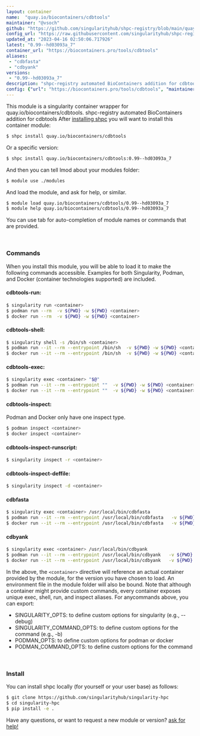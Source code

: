 ```yaml
---
layout: container
name:  "quay.io/biocontainers/cdbtools"
maintainer: "@vsoch"
github: "https://github.com/singularityhub/shpc-registry/blob/main/quay.io/biocontainers/cdbtools/container.yaml"
config_url: "https://raw.githubusercontent.com/singularityhub/shpc-registry/main/quay.io/biocontainers/cdbtools/container.yaml"
updated_at: "2023-04-16 02:50:06.717926"
latest: "0.99--hd03093a_7"
container_url: "https://biocontainers.pro/tools/cdbtools"
aliases:
 - "cdbfasta"
 - "cdbyank"
versions:
 - "0.99--hd03093a_7"
description: "shpc-registry automated BioContainers addition for cdbtools"
config: {"url": "https://biocontainers.pro/tools/cdbtools", "maintainer": "@vsoch", "description": "shpc-registry automated BioContainers addition for cdbtools", "latest": {"0.99--hd03093a_7": "sha256:f3024dcb89fa94850824379687816d4964f1bbc2e4c8431df88e4d0b9b6d4570"}, "tags": {"0.99--hd03093a_7": "sha256:f3024dcb89fa94850824379687816d4964f1bbc2e4c8431df88e4d0b9b6d4570"}, "docker": "quay.io/biocontainers/cdbtools", "aliases": {"cdbfasta": "/usr/local/bin/cdbfasta", "cdbyank": "/usr/local/bin/cdbyank"}}
---
```


This module is a singularity container wrapper for quay.io/biocontainers/cdbtools.
shpc-registry automated BioContainers addition for cdbtools
After [installing shpc](#install) you will want to install this container module:


```bash
$ shpc install quay.io/biocontainers/cdbtools
```

Or a specific version:

```bash
$ shpc install quay.io/biocontainers/cdbtools:0.99--hd03093a_7
```

And then you can tell lmod about your modules folder:

```bash
$ module use ./modules
```

And load the module, and ask for help, or similar.

```bash
$ module load quay.io/biocontainers/cdbtools/0.99--hd03093a_7
$ module help quay.io/biocontainers/cdbtools/0.99--hd03093a_7
```

You can use tab for auto-completion of module names or commands that are provided.

<br>

### Commands

When you install this module, you will be able to load it to make the following commands accessible.
Examples for both Singularity, Podman, and Docker (container technologies supported) are included.

#### cdbtools-run:

```bash
$ singularity run <container>
$ podman run --rm  -v ${PWD} -w ${PWD} <container>
$ docker run --rm  -v ${PWD} -w ${PWD} <container>
```

#### cdbtools-shell:

```bash
$ singularity shell -s /bin/sh <container>
$ podman run --it --rm --entrypoint /bin/sh  -v ${PWD} -w ${PWD} <container>
$ docker run --it --rm --entrypoint /bin/sh  -v ${PWD} -w ${PWD} <container>
```

#### cdbtools-exec:

```bash
$ singularity exec <container> "$@"
$ podman run --it --rm --entrypoint ""  -v ${PWD} -w ${PWD} <container> "$@"
$ docker run --it --rm --entrypoint ""  -v ${PWD} -w ${PWD} <container> "$@"
```

#### cdbtools-inspect:

Podman and Docker only have one inspect type.

```bash
$ podman inspect <container>
$ docker inspect <container>
```

#### cdbtools-inspect-runscript:

```bash
$ singularity inspect -r <container>
```

#### cdbtools-inspect-deffile:

```bash
$ singularity inspect -d <container>
```


#### cdbfasta

```bash
$ singularity exec <container> /usr/local/bin/cdbfasta
$ podman run --it --rm --entrypoint /usr/local/bin/cdbfasta   -v ${PWD} -w ${PWD} <container> -c " $@"
$ docker run --it --rm --entrypoint /usr/local/bin/cdbfasta   -v ${PWD} -w ${PWD} <container> -c " $@"
```


#### cdbyank

```bash
$ singularity exec <container> /usr/local/bin/cdbyank
$ podman run --it --rm --entrypoint /usr/local/bin/cdbyank   -v ${PWD} -w ${PWD} <container> -c " $@"
$ docker run --it --rm --entrypoint /usr/local/bin/cdbyank   -v ${PWD} -w ${PWD} <container> -c " $@"
```



In the above, the `<container>` directive will reference an actual container provided
by the module, for the version you have chosen to load. An environment file in the
module folder will also be bound. Note that although a container
might provide custom commands, every container exposes unique exec, shell, run, and
inspect aliases. For anycommands above, you can export:

 - SINGULARITY_OPTS: to define custom options for singularity (e.g., --debug)
 - SINGULARITY_COMMAND_OPTS: to define custom options for the command (e.g., -b)
 - PODMAN_OPTS: to define custom options for podman or docker
 - PODMAN_COMMAND_OPTS: to define custom options for the command

<br>

### Install

You can install shpc locally (for yourself or your user base) as follows:

```bash
$ git clone https://github.com/singularityhub/singularity-hpc
$ cd singularity-hpc
$ pip install -e .
```

Have any questions, or want to request a new module or version? [ask for help!](https://github.com/singularityhub/singularity-hpc/issues)